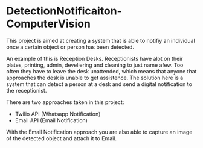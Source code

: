 # DetectionNotificaiton-ComputerVision

This project is aimed at creating a system that is able to notifiy an individual once a certain object or person has been detected. 

An example of this is Reception Desks. Receptionists have alot on their plates, printing, admin, develiering and cleaning to just name afew. Too often they have to leave the desk unattended, which means that anyone that approaches the desk is unable to get assistence. The solution here is a system that can detect a person at a desk and send a digital notification to the receptionist. 

There are two approaches taken in this project: 

  - Twilio API (Whatsapp Notification)
  - Email API (Email Notification)


With the Email Notification approach you are also able to capture an image of the detected object and attach it to Email. 
